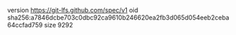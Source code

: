 version https://git-lfs.github.com/spec/v1
oid sha256:a7846dcbe703c0dbc92ca9610b246620ea2fb3d065d054eeb2ceba64ccfad759
size 9292
